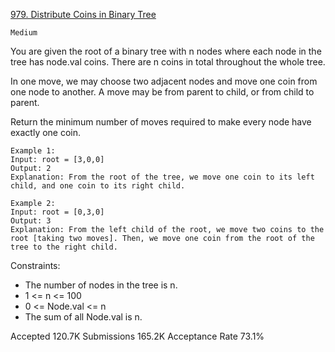 [979. Distribute Coins in Binary Tree](https://leetcode.com/problems/distribute-coins-in-binary-tree/)

`Medium`

You are given the root of a binary tree with n nodes where each node in the tree has node.val coins. There are n coins in total throughout the whole tree.

In one move, we may choose two adjacent nodes and move one coin from one node to another. A move may be from parent to child, or from child to parent.

Return the minimum number of moves required to make every node have exactly one coin.

```
Example 1:
Input: root = [3,0,0]
Output: 2
Explanation: From the root of the tree, we move one coin to its left child, and one coin to its right child.

Example 2:
Input: root = [0,3,0]
Output: 3
Explanation: From the left child of the root, we move two coins to the root [taking two moves]. Then, we move one coin from the root of the tree to the right child.
``` 

Constraints:

- The number of nodes in the tree is n.
- 1 <= n <= 100
- 0 <= Node.val <= n
- The sum of all Node.val is n.

Accepted
120.7K
Submissions
165.2K
Acceptance Rate
73.1%


